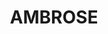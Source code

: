 ---
lastmod: '2025-04-06T06:05:21+00:00'
latitude: -23.807115
layout: suburb
longitude: 150.965859
postcode: '4695'
state: QLD
title: AMBROSE
url: /qld/ambrose/
---
